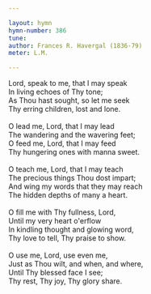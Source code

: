 ```yaml
---

layout: hymn
hymn-number: 386
tune: 
author: Frances R. Havergal (1836-79)
meter: L.M.

---
```

Lord, speak to me, that I may speak<br>In living echoes of Thy tone;<br>As Thou hast sought, so let me seek<br>Thy erring children, lost and lone.<br><br>O lead me, Lord, that I may lead<br>The wandering and the wavering feet;<br>O feed me, Lord, that I may feed<br>Thy hungering ones with manna sweet.<br><br>O teach me, Lord, that I may teach<br>The precious things Thou dost impart;<br>And wing my words that they may reach<br>The hidden depths of many a heart.<br><br>O fill me with Thy fullness, Lord,<br>Until my very heart o'erflow<br>In kindling thought and glowing word,<br>Thy love to tell, Thy praise to show.<br><br>O use me, Lord, use even me,<br>Just as Thou wilt, and when, and where,<br>Until Thy blessed face I see;<br>Thy rest, Thy joy, Thy glory share.<br><br><br>
